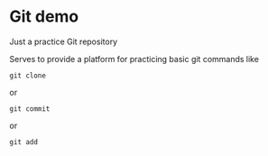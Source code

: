 # Git demo
Just a practice Git repository

Serves to provide a platform for practicing basic git commands like

```
git clone
```

or 

```
git commit
```

or

```
git add
```